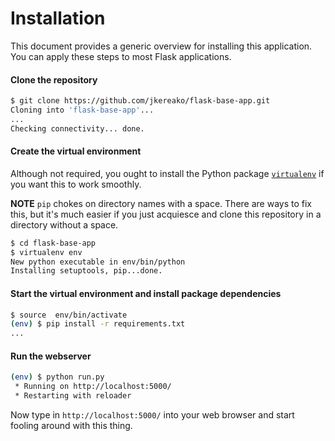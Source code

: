 # Installation
This document provides a generic overview for installing this application. You can apply these steps to most Flask applications.

#### Clone the repository
```sh
$ git clone https://github.com/jkereako/flask-base-app.git
Cloning into 'flask-base-app'...
...
Checking connectivity... done.
```
#### Create the virtual environment
Although not required, you ought to install the Python package [`virtualenv`](http://virtualenv.readthedocs.org/en/latest/) if you want this to work smoothly.

**NOTE**
`pip` chokes on directory names with a space. There are ways to fix this, but it's much easier if you just acquiesce and clone this repository in a directory without a space.

```sh
$ cd flask-base-app
$ virtualenv env
New python executable in env/bin/python
Installing setuptools, pip...done.
```
#### Start the virtual environment and install package dependencies
```sh
$ source  env/bin/activate
(env) $ pip install -r requirements.txt
...
```

#### Run the webserver
```sh
(env) $ python run.py 
 * Running on http://localhost:5000/
 * Restarting with reloader
```

Now type in `http://localhost:5000/` into your web browser and start fooling around with this thing.
